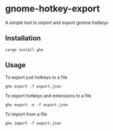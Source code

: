# gnome-hotkey-export

A simple tool to import and export gnome hotkeys

## Installation
```
cargo install ghe
```
## Usage
To export just hotkeys to a file
```
ghe export -f export.json
``` 

To export hotkeys and extensions to a file
```
ghe export -e -f export.json
```

To import from a file
```
ghe import -f export.json
```
